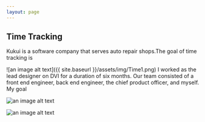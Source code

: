 ```yaml
---
layout: page
---
```



## Time Tracking

Kukui is a software company that serves auto repair shops.The goal of time tracking is

![an image alt text]({{ site.baseurl }}/assets/img/Time1.png)
I worked as the lead designer on DVI for a duration of six months. Our team consisted of a front end engineer, back end engineer, the chief product officer, and myself. My goal

![an image alt text]({{base.siteurl}}/assets/img/Time2.png)


![an image alt text]({{base.siteurl}}/assets/img/Time3.png)
